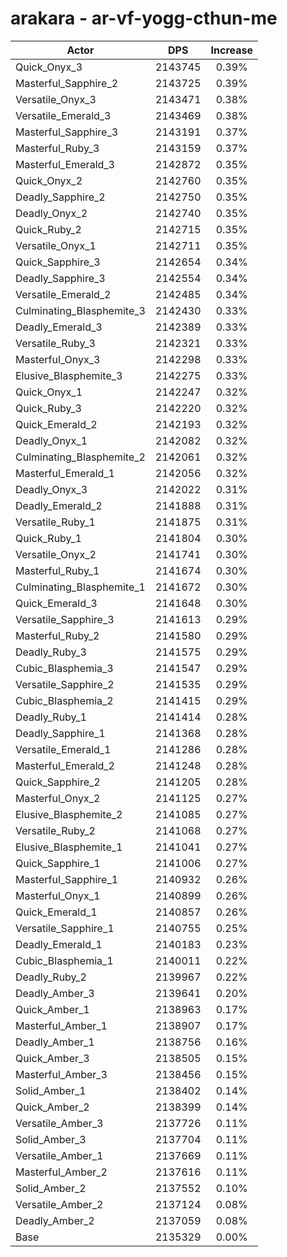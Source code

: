 # arakara - ar-vf-yogg-cthun-me
| Actor | DPS | Increase |
|---|:---:|:---:|
|Quick_Onyx_3|2143745|0.39%|
|Masterful_Sapphire_2|2143725|0.39%|
|Versatile_Onyx_3|2143471|0.38%|
|Versatile_Emerald_3|2143469|0.38%|
|Masterful_Sapphire_3|2143191|0.37%|
|Masterful_Ruby_3|2143159|0.37%|
|Masterful_Emerald_3|2142872|0.35%|
|Quick_Onyx_2|2142760|0.35%|
|Deadly_Sapphire_2|2142750|0.35%|
|Deadly_Onyx_2|2142740|0.35%|
|Quick_Ruby_2|2142715|0.35%|
|Versatile_Onyx_1|2142711|0.35%|
|Quick_Sapphire_3|2142654|0.34%|
|Deadly_Sapphire_3|2142554|0.34%|
|Versatile_Emerald_2|2142485|0.34%|
|Culminating_Blasphemite_3|2142430|0.33%|
|Deadly_Emerald_3|2142389|0.33%|
|Versatile_Ruby_3|2142321|0.33%|
|Masterful_Onyx_3|2142298|0.33%|
|Elusive_Blasphemite_3|2142275|0.33%|
|Quick_Onyx_1|2142247|0.32%|
|Quick_Ruby_3|2142220|0.32%|
|Quick_Emerald_2|2142193|0.32%|
|Deadly_Onyx_1|2142082|0.32%|
|Culminating_Blasphemite_2|2142061|0.32%|
|Masterful_Emerald_1|2142056|0.32%|
|Deadly_Onyx_3|2142022|0.31%|
|Deadly_Emerald_2|2141888|0.31%|
|Versatile_Ruby_1|2141875|0.31%|
|Quick_Ruby_1|2141804|0.30%|
|Versatile_Onyx_2|2141741|0.30%|
|Masterful_Ruby_1|2141674|0.30%|
|Culminating_Blasphemite_1|2141672|0.30%|
|Quick_Emerald_3|2141648|0.30%|
|Versatile_Sapphire_3|2141613|0.29%|
|Masterful_Ruby_2|2141580|0.29%|
|Deadly_Ruby_3|2141575|0.29%|
|Cubic_Blasphemia_3|2141547|0.29%|
|Versatile_Sapphire_2|2141535|0.29%|
|Cubic_Blasphemia_2|2141415|0.29%|
|Deadly_Ruby_1|2141414|0.28%|
|Deadly_Sapphire_1|2141368|0.28%|
|Versatile_Emerald_1|2141286|0.28%|
|Masterful_Emerald_2|2141248|0.28%|
|Quick_Sapphire_2|2141205|0.28%|
|Masterful_Onyx_2|2141125|0.27%|
|Elusive_Blasphemite_2|2141085|0.27%|
|Versatile_Ruby_2|2141068|0.27%|
|Elusive_Blasphemite_1|2141041|0.27%|
|Quick_Sapphire_1|2141006|0.27%|
|Masterful_Sapphire_1|2140932|0.26%|
|Masterful_Onyx_1|2140899|0.26%|
|Quick_Emerald_1|2140857|0.26%|
|Versatile_Sapphire_1|2140755|0.25%|
|Deadly_Emerald_1|2140183|0.23%|
|Cubic_Blasphemia_1|2140011|0.22%|
|Deadly_Ruby_2|2139967|0.22%|
|Deadly_Amber_3|2139641|0.20%|
|Quick_Amber_1|2138963|0.17%|
|Masterful_Amber_1|2138907|0.17%|
|Deadly_Amber_1|2138756|0.16%|
|Quick_Amber_3|2138505|0.15%|
|Masterful_Amber_3|2138456|0.15%|
|Solid_Amber_1|2138402|0.14%|
|Quick_Amber_2|2138399|0.14%|
|Versatile_Amber_3|2137726|0.11%|
|Solid_Amber_3|2137704|0.11%|
|Versatile_Amber_1|2137669|0.11%|
|Masterful_Amber_2|2137616|0.11%|
|Solid_Amber_2|2137552|0.10%|
|Versatile_Amber_2|2137124|0.08%|
|Deadly_Amber_2|2137059|0.08%|
|Base|2135329|0.00%|
